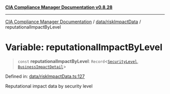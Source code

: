 [**CIA Compliance Manager Documentation v0.8.28**](../../../README.md)

***

[CIA Compliance Manager Documentation](../../../modules.md) / [data/riskImpactData](../README.md) / reputationalImpactByLevel

# Variable: reputationalImpactByLevel

> `const` **reputationalImpactByLevel**: `Record`\<[`SecurityLevel`](../../../types/cia/type-aliases/SecurityLevel.md), [`BusinessImpactDetail`](../../../types/interfaces/BusinessImpactDetail.md)\>

Defined in: [data/riskImpactData.ts:127](https://github.com/Hack23/cia-compliance-manager/blob/7619f76b35999bc4eb3f6ff6c1e77c13be78f250/src/data/riskImpactData.ts#L127)

Reputational impact data by security level
